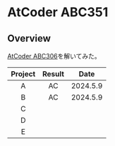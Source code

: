 # AtCoder ABC351

## Overview

[AtCoder ABC306](https://atcoder.jp/contests/abc351)を解いてみた。

| Project | Result |   Date   |
| :-----: | :----: | :------: |
|    A    |   AC   | 2024.5.9 |
|    B    |   AC   | 2024.5.9 |
|    C    |        |          |
|    D    |        |          |
|    E    |        |          |

##

